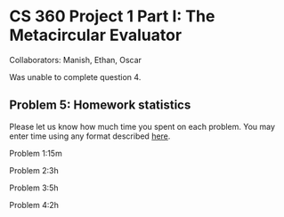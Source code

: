 # CS 360 Project 1 Part I: The Metacircular Evaluator

Collaborators: Manish, Ethan, Oscar

Was unable to complete question 4.

## Problem 5: Homework statistics

Please let us know how much time you spent on each problem. You may enter time using any format described [here](https://github.com/wroberts/pytimeparse).

Problem 1:15m

Problem 2:3h

Problem 3:5h

Problem 4:2h
